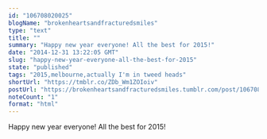 ```yaml
---
id: "106708020025"
blogName: "brokenheartsandfracturedsmiles"
type: "text"
title: ""
summary: "Happy new year everyone! All the best for 2015!"
date: "2014-12-31 13:22:05 GMT"
slug: "happy-new-year-everyone-all-the-best-for-2015"
state: "published"
tags: "2015,melbourne,actually I'm in tweed heads"
shortUrl: "https://tmblr.co/ZDb_Wm1ZOIoiv"
postUrl: "https://brokenheartsandfracturedsmiles.tumblr.com/post/106708020025/happy-new-year-everyone-all-the-best-for-2015"
noteCount: "1"
format: "html"
---
```


Happy new year everyone! All the best for 2015!